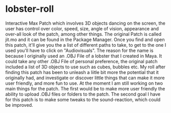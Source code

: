 # lobster-roll
Interactive Max Patch which involves 3D objects dancing on the screen, the user has control over color, speed, size, angle of vision, appearance and over-all look of the patch, among other things. 
The original Patch is called jit.mo and it can be found in the Package Manager. Once you find and open this patch, it'll give you the a list of different paths to take, to get to the one I used you'll have to click on "Audiovisuals".
The reason for the name is because I originally used an .OBJ File of a lobster that I created in Maya. It could take any other .OBJ File of personal preference, the original patch included a list of 3D objects to use such as cubes, bubbles etc.
My roll after finding this patch has been to unleash a liitle bit more the potential that it originally had, and investigate or discover little things that can make it more user friendly, and more fun to use. 
At the moment I am still working on two main things for the patch. The first would be to make more user friendly the ability to upload .OBJ files or folders to the patch. The second goal I have for this patch is to make some tweaks to the sound-reaction, which could be improved.

